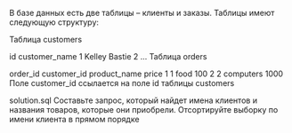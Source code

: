 В базе данных есть две таблицы – клиенты и заказы. Таблицы имеют следующую структуру:

Таблица customers

id	customer_name
1	Kelley Bastie
2	...
Таблица orders

order_id	customer_id	product_name	price
1	1	food	100
2	2	computers	1000
Поле customer_id ссылается на поле id таблицы customers

solution.sql
Составьте запрос, который найдет имена клиентов и названия товаров, которые они приобрели. Отсортируйте выборку по имени клиента в прямом порядке
